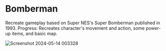 # Bomberman

Recreate gameplay based on Super NES's Super Bomberman published in 1993.
Progress: Recreates character's movement and action, some power-up items, and basic map.

![Screenshot 2024-05-14 003328](https://github.com/NahmG/Bomberman/assets/154809003/ec10930b-9747-4044-bf69-9a0b65635bed)
